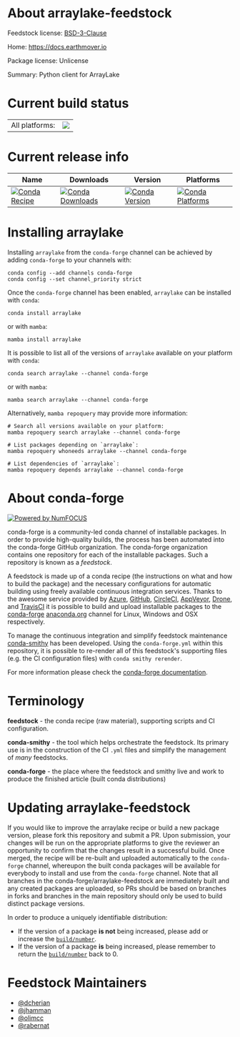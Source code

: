About arraylake-feedstock
=========================

Feedstock license: [BSD-3-Clause](https://github.com/conda-forge/arraylake-feedstock/blob/main/LICENSE.txt)

Home: https://docs.earthmover.io

Package license: Unlicense

Summary: Python client for ArrayLake

Current build status
====================


<table><tr><td>All platforms:</td>
    <td>
      <a href="https://dev.azure.com/conda-forge/feedstock-builds/_build/latest?definitionId=20665&branchName=main">
        <img src="https://dev.azure.com/conda-forge/feedstock-builds/_apis/build/status/arraylake-feedstock?branchName=main">
      </a>
    </td>
  </tr>
</table>

Current release info
====================

| Name | Downloads | Version | Platforms |
| --- | --- | --- | --- |
| [![Conda Recipe](https://img.shields.io/badge/recipe-arraylake-green.svg)](https://anaconda.org/conda-forge/arraylake) | [![Conda Downloads](https://img.shields.io/conda/dn/conda-forge/arraylake.svg)](https://anaconda.org/conda-forge/arraylake) | [![Conda Version](https://img.shields.io/conda/vn/conda-forge/arraylake.svg)](https://anaconda.org/conda-forge/arraylake) | [![Conda Platforms](https://img.shields.io/conda/pn/conda-forge/arraylake.svg)](https://anaconda.org/conda-forge/arraylake) |

Installing arraylake
====================

Installing `arraylake` from the `conda-forge` channel can be achieved by adding `conda-forge` to your channels with:

```
conda config --add channels conda-forge
conda config --set channel_priority strict
```

Once the `conda-forge` channel has been enabled, `arraylake` can be installed with `conda`:

```
conda install arraylake
```

or with `mamba`:

```
mamba install arraylake
```

It is possible to list all of the versions of `arraylake` available on your platform with `conda`:

```
conda search arraylake --channel conda-forge
```

or with `mamba`:

```
mamba search arraylake --channel conda-forge
```

Alternatively, `mamba repoquery` may provide more information:

```
# Search all versions available on your platform:
mamba repoquery search arraylake --channel conda-forge

# List packages depending on `arraylake`:
mamba repoquery whoneeds arraylake --channel conda-forge

# List dependencies of `arraylake`:
mamba repoquery depends arraylake --channel conda-forge
```


About conda-forge
=================

[![Powered by
NumFOCUS](https://img.shields.io/badge/powered%20by-NumFOCUS-orange.svg?style=flat&colorA=E1523D&colorB=007D8A)](https://numfocus.org)

conda-forge is a community-led conda channel of installable packages.
In order to provide high-quality builds, the process has been automated into the
conda-forge GitHub organization. The conda-forge organization contains one repository
for each of the installable packages. Such a repository is known as a *feedstock*.

A feedstock is made up of a conda recipe (the instructions on what and how to build
the package) and the necessary configurations for automatic building using freely
available continuous integration services. Thanks to the awesome service provided by
[Azure](https://azure.microsoft.com/en-us/services/devops/), [GitHub](https://github.com/),
[CircleCI](https://circleci.com/), [AppVeyor](https://www.appveyor.com/),
[Drone](https://cloud.drone.io/welcome), and [TravisCI](https://travis-ci.com/)
it is possible to build and upload installable packages to the
[conda-forge](https://anaconda.org/conda-forge) [anaconda.org](https://anaconda.org/)
channel for Linux, Windows and OSX respectively.

To manage the continuous integration and simplify feedstock maintenance
[conda-smithy](https://github.com/conda-forge/conda-smithy) has been developed.
Using the ``conda-forge.yml`` within this repository, it is possible to re-render all of
this feedstock's supporting files (e.g. the CI configuration files) with ``conda smithy rerender``.

For more information please check the [conda-forge documentation](https://conda-forge.org/docs/).

Terminology
===========

**feedstock** - the conda recipe (raw material), supporting scripts and CI configuration.

**conda-smithy** - the tool which helps orchestrate the feedstock.
                   Its primary use is in the construction of the CI ``.yml`` files
                   and simplify the management of *many* feedstocks.

**conda-forge** - the place where the feedstock and smithy live and work to
                  produce the finished article (built conda distributions)


Updating arraylake-feedstock
============================

If you would like to improve the arraylake recipe or build a new
package version, please fork this repository and submit a PR. Upon submission,
your changes will be run on the appropriate platforms to give the reviewer an
opportunity to confirm that the changes result in a successful build. Once
merged, the recipe will be re-built and uploaded automatically to the
`conda-forge` channel, whereupon the built conda packages will be available for
everybody to install and use from the `conda-forge` channel.
Note that all branches in the conda-forge/arraylake-feedstock are
immediately built and any created packages are uploaded, so PRs should be based
on branches in forks and branches in the main repository should only be used to
build distinct package versions.

In order to produce a uniquely identifiable distribution:
 * If the version of a package **is not** being increased, please add or increase
   the [``build/number``](https://docs.conda.io/projects/conda-build/en/latest/resources/define-metadata.html#build-number-and-string).
 * If the version of a package **is** being increased, please remember to return
   the [``build/number``](https://docs.conda.io/projects/conda-build/en/latest/resources/define-metadata.html#build-number-and-string)
   back to 0.

Feedstock Maintainers
=====================

* [@dcherian](https://github.com/dcherian/)
* [@jhamman](https://github.com/jhamman/)
* [@olimcc](https://github.com/olimcc/)
* [@rabernat](https://github.com/rabernat/)

